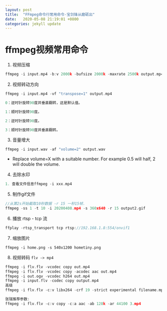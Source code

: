 ```yaml
---
layout: post
title:  "FFmpeg命令行常用命令-宝剑锋从磨砺出"
date:   2020-05-08 21:19:01 +0800
categories: jekyll update
---
```

ffmpeg视频常用命令
===
 

1. 视频压缩

```c
ffmpeg -i input.mp4 -b:v 2000k -bufsize 2000k -maxrate 2500k output.mp4
```


2. 视频转动方向

```c
ffmpeg -i input.mp4 -vf "transpose=1" output.mp4

0：逆时针旋转90度并垂直翻转，这是默认值。

1：顺时针旋转90度。

2：逆时针旋转90度。

3：顺时针旋转90度并垂直翻转。

```

3. 音量增大

```c
ffmpeg -i input.wav -af "volume=2" output.wav
```
  - Replace volume=X with a suitable number. For example 0.5 will half, 2 will double the volume.

4. 去除水印

```c
1. 查看文件信息ffmpeg -i xxx.mp4
```

5. 制作gif文件

```c
//从第2s开始截取10秒数据 -r 15 一秒15帧. 
ffmpeg -ss 1 -t 10 -i 20200408.mp4 -s 360x640 -r 15 output2.gif
```

6. 播放 rtsp - tcp 流

```c
ffplay -rtsp_transport tcp rtsp://192.168.1.8:554/onvif1
```

7.  缩放图片

```
ffmpeg -i home.png -s 540x1200 hometiny.png

```

8. 视频转码 `flv -> mp4`

```c
ffmpeg -i flv.flv -vcodec copy out.mp4
ffmpeg -i flv.flv -vcodec copy -acodec aac out.mp4
ffmpeg -i out.ogv -vcodec h264 out.mp4
ffmpeg -i input.flv -codec copy output.mp4
高级
ffmpeg -i flv.flv -c:v libx264 -crf 19 -strict experimental filename.mp4

张瑞推荐参数:
ffmpeg -i flv.flv -c:v copy -c:a aac -ab 128k -ar 44100 3.mp4

```

